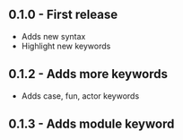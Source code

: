 ## 0.1.0 - First release
- Adds new syntax
- Highlight new keywords

## 0.1.2 - Adds more keywords
- Adds case, fun, actor keywords

## 0.1.3 - Adds module keyword
